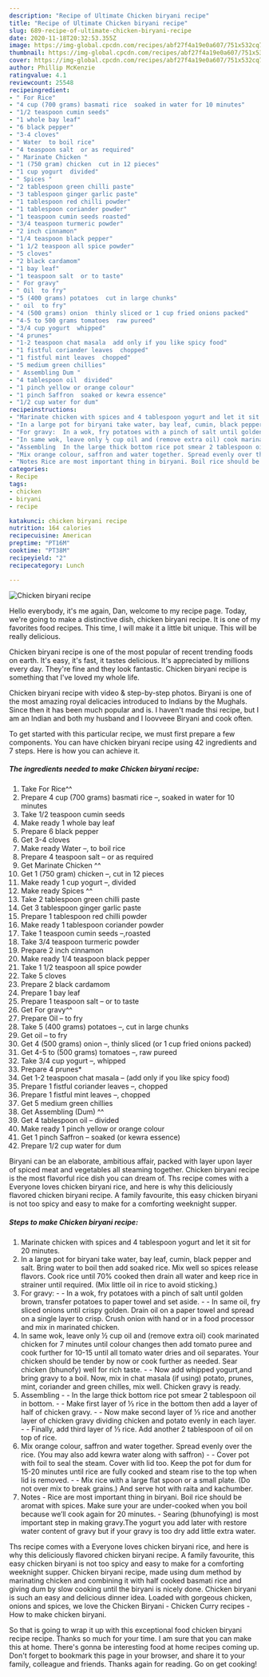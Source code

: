 ```yaml
---
description: "Recipe of Ultimate Chicken biryani recipe"
title: "Recipe of Ultimate Chicken biryani recipe"
slug: 689-recipe-of-ultimate-chicken-biryani-recipe
date: 2020-11-18T20:32:53.355Z
image: https://img-global.cpcdn.com/recipes/abf27f4a19e0a607/751x532cq70/chicken-biryani-recipe-recipe-main-photo.jpg
thumbnail: https://img-global.cpcdn.com/recipes/abf27f4a19e0a607/751x532cq70/chicken-biryani-recipe-recipe-main-photo.jpg
cover: https://img-global.cpcdn.com/recipes/abf27f4a19e0a607/751x532cq70/chicken-biryani-recipe-recipe-main-photo.jpg
author: Phillip McKenzie
ratingvalue: 4.1
reviewcount: 25548
recipeingredient:
- " For Rice"
- "4 cup (700 grams) basmati rice  soaked in water for 10 minutes"
- "1/2 teaspoon cumin seeds"
- "1 whole bay leaf"
- "6 black pepper"
- "3-4 cloves"
- " Water  to boil rice"
- "4 teaspoon salt  or as required"
- " Marinate Chicken "
- "1 (750 gram) chicken  cut in 12 pieces"
- "1 cup yogurt  divided"
- " Spices "
- "2 tablespoon green chilli paste"
- "3 tablespoon ginger garlic paste"
- "1 tablespoon red chilli powder"
- "1 tablespoon coriander powder"
- "1 teaspoon cumin seeds roasted"
- "3/4 teaspoon turmeric powder"
- "2 inch cinnamon"
- "1/4 teaspoon black pepper"
- "1 1/2 teaspoon all spice powder"
- "5 cloves"
- "2 black cardamom"
- "1 bay leaf"
- "1 teaspoon salt  or to taste"
- " For gravy"
- " Oil  to fry"
- "5 (400 grams) potatoes  cut in large chunks"
- " oil  to fry"
- "4 (500 grams) onion  thinly sliced or 1 cup fried onions packed"
- "4-5 to 500 grams tomatoes  raw pureed"
- "3/4 cup yogurt  whipped"
- "4 prunes"
- "1-2 teaspoon chat masala  add only if you like spicy food"
- "1 fistful coriander leaves  chopped"
- "1 fistful mint leaves  chopped"
- "5 medium green chillies"
- " Assembling Dum "
- "4 tablespoon oil  divided"
- "1 pinch yellow or orange colour"
- "1 pinch Saffron  soaked or kewra essence"
- "1/2 cup water for dum"
recipeinstructions:
- "Marinate chicken with spices and 4 tablespoon yogurt and let it sit for 20 minutes."
- "In a large pot for biryani take water, bay leaf, cumin, black pepper and salt. Bring water to boil then add soaked rice. Mix well so spices release flavors. Cook rice until 70% cooked then drain all water and keep rice in strainer until required. (Mix little oil in rice to avoid sticking.)"
- "For gravy:  In a wok, fry potatoes with a pinch of salt until golden brown, transfer potatoes to paper towel and set aside.  In same oil, fry sliced onions until crispy golden. Drain oil on a paper towel and spread on a single layer to crisp. Crush onion with hand or in a food processor and mix in marinated chicken."
- "In same wok, leave only ½ cup oil and (remove extra oil) cook marinated chicken for 7 minutes until colour changes then add tomato puree and cook further for 10-15 until all tomato water dries and oil separates. Your chicken should be tender by now or cook further as needed. Sear chicken (bhunofy) well for rich taste.   Now add whipped yogurt,and bring gravy to a boil. Now, mix in chat masala (if using) potato, prunes, mint, coriander and green chilles, mix well. Chicken gravy is ready."
- "Assembling  In the large thick bottom rice pot smear 2 tablespoon oil in bottom.  Make first layer of ⅓ rice in the bottom then add a layer of half of chicken gravy.  Now make second layer of ⅓ rice and another layer of chicken gravy dividing chicken and potato evenly in each layer.  Finally, add third layer of ⅓ rice. Add another 2 tablespoon of oil on top of rice."
- "Mix orange colour, saffron and water together. Spread evenly over the rice. (You may also add kewra water along with saffron)  Cover pot with foil to seal the steam. Cover with lid too. Keep the pot for dum for 15-20 minutes until rice are fully cooked and steam rise to the top when lid is removed.  Mix rice with a large flat spoon or a small plate. (Do not over mix to break grains.) And serve hot with raita and kachumber."
- "Notes Rice are most important thing in biryani. Boil rice should be aromat with spices. Make sure your are under-cooked when you boil because we’ll cook again for 20 minutes. Searing (bhunofying) is most important step in making gravy.The yogurt you add later with restore water content of gravy but if your gravy is too dry add little extra water."
categories:
- Recipe
tags:
- chicken
- biryani
- recipe

katakunci: chicken biryani recipe 
nutrition: 164 calories
recipecuisine: American
preptime: "PT16M"
cooktime: "PT38M"
recipeyield: "2"
recipecategory: Lunch

---
```



![Chicken biryani recipe](https://img-global.cpcdn.com/recipes/abf27f4a19e0a607/751x532cq70/chicken-biryani-recipe-recipe-main-photo.jpg)

Hello everybody, it's me again, Dan, welcome to my recipe page. Today, we're going to make a distinctive dish, chicken biryani recipe. It is one of my favorites food recipes. This time, I will make it a little bit unique. This will be really delicious.

Chicken biryani recipe is one of the most popular of recent trending foods on earth. It's easy, it's fast, it tastes delicious. It's appreciated by millions every day. They're fine and they look fantastic. Chicken biryani recipe is something that I've loved my whole life.

Chicken biryani recipe with video &amp; step-by-step photos. Biryani is one of the most amazing royal delicacies introduced to Indians by the Mughals. Since then it has been much popular and is. I haven&#39;t made thsi recipe, but I am an Indian and both my husband and I loovveee Biryani and cook often.


To get started with this particular recipe, we must first prepare a few components. You can have chicken biryani recipe using 42 ingredients and 7 steps. Here is how you can achieve it.

<!--inarticleads1-->

##### The ingredients needed to make Chicken biryani recipe:

1. Take  For Rice^^
1. Prepare 4 cup (700 grams) basmati rice –, soaked in water for 10 minutes
1. Take 1/2 teaspoon cumin seeds
1. Make ready 1 whole bay leaf
1. Prepare 6 black pepper
1. Get 3-4 cloves
1. Make ready  Water –, to boil rice
1. Prepare 4 teaspoon salt – or as required
1. Get  Marinate Chicken ^^
1. Get 1 (750 gram) chicken –, cut in 12 pieces
1. Make ready 1 cup yogurt –, divided
1. Make ready  Spices ^^
1. Take 2 tablespoon green chilli paste
1. Get 3 tablespoon ginger garlic paste
1. Prepare 1 tablespoon red chilli powder
1. Make ready 1 tablespoon coriander powder
1. Take 1 teaspoon cumin seeds –,roasted
1. Take 3/4 teaspoon turmeric powder
1. Prepare 2 inch cinnamon
1. Make ready 1/4 teaspoon black pepper
1. Take 1 1/2 teaspoon all spice powder
1. Take 5 cloves
1. Prepare 2 black cardamom
1. Prepare 1 bay leaf
1. Prepare 1 teaspoon salt – or to taste
1. Get  For gravy^^
1. Prepare  Oil – to fry
1. Take 5 (400 grams) potatoes –, cut in large chunks
1. Get  oil – to fry
1. Get 4 (500 grams) onion –, thinly sliced (or 1 cup fried onions packed)
1. Get 4-5 to (500 grams) tomatoes –, raw pureed
1. Take 3/4 cup yogurt –, whipped
1. Prepare 4 prunes*
1. Get 1-2 teaspoon chat masala – (add only if you like spicy food)
1. Prepare 1 fistful coriander leaves –, chopped
1. Prepare 1 fistful mint leaves –, chopped
1. Get 5 medium green chillies
1. Get  Assembling (Dum) ^^
1. Get 4 tablespoon oil – divided
1. Make ready 1 pinch yellow or orange colour
1. Get 1 pinch Saffron – soaked (or kewra essence)
1. Prepare 1/2 cup water for dum


Biryani can be an elaborate, ambitious affair, packed with layer upon layer of spiced meat and vegetables all steaming together. Chicken biryani recipe is the most flavorful rice dish you can dream of. Ths recipe comes with a Everyone loves chicken biryani rice, and here is why this deliciously flavored chicken biryani recipe. A family favourite, this easy chicken biryani is not too spicy and easy to make for a comforting weeknight supper. 

<!--inarticleads2-->

##### Steps to make Chicken biryani recipe:

1. Marinate chicken with spices and 4 tablespoon yogurt and let it sit for 20 minutes.
1. In a large pot for biryani take water, bay leaf, cumin, black pepper and salt. Bring water to boil then add soaked rice. Mix well so spices release flavors. Cook rice until 70% cooked then drain all water and keep rice in strainer until required. (Mix little oil in rice to avoid sticking.)
1. For gravy: -  - In a wok, fry potatoes with a pinch of salt until golden brown, transfer potatoes to paper towel and set aside. -  - In same oil, fry sliced onions until crispy golden. Drain oil on a paper towel and spread on a single layer to crisp. Crush onion with hand or in a food processor and mix in marinated chicken.
1. In same wok, leave only ½ cup oil and (remove extra oil) cook marinated chicken for 7 minutes until colour changes then add tomato puree and cook further for 10-15 until all tomato water dries and oil separates. Your chicken should be tender by now or cook further as needed. Sear chicken (bhunofy) well for rich taste.  -  - Now add whipped yogurt,and bring gravy to a boil. Now, mix in chat masala (if using) potato, prunes, mint, coriander and green chilles, mix well. Chicken gravy is ready.
1. Assembling -  - In the large thick bottom rice pot smear 2 tablespoon oil in bottom. -  - Make first layer of ⅓ rice in the bottom then add a layer of half of chicken gravy. -  - Now make second layer of ⅓ rice and another layer of chicken gravy dividing chicken and potato evenly in each layer. -  - Finally, add third layer of ⅓ rice. Add another 2 tablespoon of oil on top of rice.
1. Mix orange colour, saffron and water together. Spread evenly over the rice. (You may also add kewra water along with saffron) -  - Cover pot with foil to seal the steam. Cover with lid too. Keep the pot for dum for 15-20 minutes until rice are fully cooked and steam rise to the top when lid is removed. -  - Mix rice with a large flat spoon or a small plate. (Do not over mix to break grains.) And serve hot with raita and kachumber.
1. Notes - Rice are most important thing in biryani. Boil rice should be aromat with spices. Make sure your are under-cooked when you boil because we’ll cook again for 20 minutes. - Searing (bhunofying) is most important step in making gravy.The yogurt you add later with restore water content of gravy but if your gravy is too dry add little extra water.


Ths recipe comes with a Everyone loves chicken biryani rice, and here is why this deliciously flavored chicken biryani recipe. A family favourite, this easy chicken biryani is not too spicy and easy to make for a comforting weeknight supper. Chicken biryani recipe, made using dum method by marinating chicken and combining it with half cooked basmati rice and giving dum by slow cooking until the biryani is nicely done. Chicken biryani is such an easy and delicious dinner idea. Loaded with gorgeous chicken, onions and spices, we love the Chicken Biryani - Chicken Curry recipes - How to make chicken biryani. 

So that is going to wrap it up with this exceptional food chicken biryani recipe recipe. Thanks so much for your time. I am sure that you can make this at home. There's gonna be interesting food at home recipes coming up. Don't forget to bookmark this page in your browser, and share it to your family, colleague and friends. Thanks again for reading. Go on get cooking!
